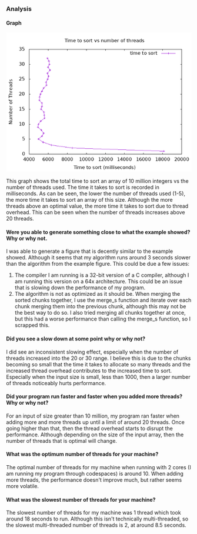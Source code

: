 ### Analysis

#### Graph
![image](./student_plot.png)

This graph shows the total time to sort an array of 10 million integers vs the number of threads used. The time it takes to sort is recorded in milliseconds. As can be seen, the lower the number of threads used (1-5), the more time it takes to sort an array of this size. Although the more threads above an optimal value, the more time it takes to sort due to thread overhead. This can be seen when the number of threads increases above 20 threads.

#### Were you able to generate something close to what the example showed? Why or why not.
I was able to generate a figure that is decently similar to the example showed. Although it seems that my algorithm runs around 3 seconds slower than the algorithm from the example figure. This could be due a few issues:

1. The compiler I am running is a 32-bit version of a C compiler, although I am running this version on a 64x architecture. This could be an issue that is slowing down the performance of my program.
2. The algorithm is not as optimized as it should be. When merging the sorted chunks together, I use the merge_s function and iterate over each chunk merging them into the previous chunk, although this may not be the best way to do so. I also tried merging all chunks together at once, but this had a worse performance than calling the merge_s function, so I scrapped this.

#### Did you see a slow down at some point why or why not?

I did see an inconsistent slowing effect, especially when the number of threads increased into the 20 or 30 range. I believe this is due to the chunks becoming so small that the time it takes to allocate so many threads and the increased thread overhead contributes to the increased time to sort. Especially when the input size is small, less than 1000, then a larger number of threads noticeably hurts performance.

#### Did your program run faster and faster when you added more threads? Why or why not?

For an input of size greater than 10 million, my program ran faster when adding more and more threads up until a limit of around 20 threads. Once going higher than that, then the thread overhead starts to disrupt the performance. Although depending on the size of the input array, then the number of threads that is optimal will change.

#### What was the optimum number of threads for your machine?

The optimal number of threads for my machine when running with 2 cores (I am running my program through codespaces) is around 10. When adding more threads, the performance doesn't improve much, but rather seems more volatile.

#### What was the slowest number of threads for your machine?

The slowest number of threads for my machine was 1 thread which took around 18 seconds to run. Although this isn't technically multi-threaded, so the slowest multi-threaded number of threads is 2, at around 8.5 seconds. 